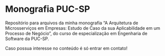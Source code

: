 # Monografia PUC-SP

Repositório para arquivos da minha monografia “A Arquitetura de Microsserviços em Empresas: Estudo de Caso da sua Aplicabilidade em um Processo de Negócio”, do curso de especialização em Engenharia de Software da PUC-SP.

Caso possua interesse no conteúdo é só entrar em contato!
